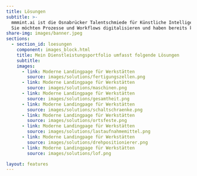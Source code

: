 ```yaml
---
title: Lösungen
subtitle: >-
  mmmint.ai ist die Osnabrücker Talentschmiede für Künstliche Intelligenz und Digitales.
  Sie möchten Prozesse und Workflows digitalisieren und haben bereits konkrete Ideen? Wir entwickeln gemeinsam mit Ihnen datenbasierte digitale Services. Maßgeschneiderte Lösungen mit modernster Technologie. Die Projekte werden gemeinsam erarbeitet. Sprechen Sie uns gerne an.
share-img: images/banner.jpeg
sections:
  - section_id: loesungen
    component: images_block.html
    title: Mein Dienstleistungsportfolio umfasst folgende Lösungen
    subtitle:
    images:
      - link: Moderne Landingpage für Werkstätten
        source: images/solutions/fertigungszellen.png
      - link: Moderne Landingpage für Werkstätten
        source: images/solutions/maschinen.png
      - link: Moderne Landingpage für Werkstätten
        source: images/solutions/gesamtheit.png
      - link: Moderne Landingpage für Werkstätten
        source: images/solutions/schaltschraenke.png
      - link: Moderne Landingpage für Werkstätten
        source: images/solutions/ortsfeste.png
      - link: Moderne Landingpage für Werkstätten
        source: images/solutions/lastaufnahmemittel.png
      - link: Moderne Landingpage für Werkstätten
        source: images/solutions/drehpositionierer.png
      - link: Moderne Landingpage für Werkstätten
        source: images/solutions/lof.png

layout: features
---
```


